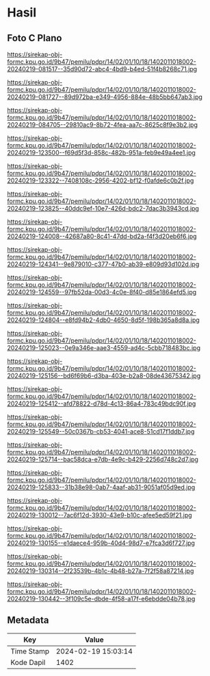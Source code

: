 # Hasil

## Foto C Plano

https://sirekap-obj-formc.kpu.go.id/9b47/pemilu/pdpr/14/02/01/10/18/1402011018002-20240219-081517--35d90d72-abc4-4bd9-b4ed-51f4b8268c71.jpg

https://sirekap-obj-formc.kpu.go.id/9b47/pemilu/pdpr/14/02/01/10/18/1402011018002-20240219-081727--89d972ba-e349-4956-884e-48b5bb647ab3.jpg

https://sirekap-obj-formc.kpu.go.id/9b47/pemilu/pdpr/14/02/01/10/18/1402011018002-20240219-084705--29810ac9-8b72-4fea-aa7c-8625c8f9e3b2.jpg

https://sirekap-obj-formc.kpu.go.id/9b47/pemilu/pdpr/14/02/01/10/18/1402011018002-20240219-123500--f69d5f3d-858c-482b-951a-feb9e49a4ee1.jpg

https://sirekap-obj-formc.kpu.go.id/9b47/pemilu/pdpr/14/02/01/10/18/1402011018002-20240219-123322--7408108c-2956-4202-bf12-f0afde6c0b2f.jpg

https://sirekap-obj-formc.kpu.go.id/9b47/pemilu/pdpr/14/02/01/10/18/1402011018002-20240219-123825--40ddc9ef-10e7-426d-bdc2-7dac3b3943cd.jpg

https://sirekap-obj-formc.kpu.go.id/9b47/pemilu/pdpr/14/02/01/10/18/1402011018002-20240219-124008--42687a80-8c41-47dd-bd2a-f4f3d20eb6f6.jpg

https://sirekap-obj-formc.kpu.go.id/9b47/pemilu/pdpr/14/02/01/10/18/1402011018002-20240219-124341--9e879010-c377-47b0-ab39-e809d93d102d.jpg

https://sirekap-obj-formc.kpu.go.id/9b47/pemilu/pdpr/14/02/01/10/18/1402011018002-20240219-124559--97fb52da-00d3-4c0e-8f40-d85e1864efd5.jpg

https://sirekap-obj-formc.kpu.go.id/9b47/pemilu/pdpr/14/02/01/10/18/1402011018002-20240219-124804--e8fd94b2-4db0-4650-8d5f-198b365a8d8a.jpg

https://sirekap-obj-formc.kpu.go.id/9b47/pemilu/pdpr/14/02/01/10/18/1402011018002-20240219-125023--0e9a346e-aae3-4559-ad4c-5cbb718483bc.jpg

https://sirekap-obj-formc.kpu.go.id/9b47/pemilu/pdpr/14/02/01/10/18/1402011018002-20240219-125156--bd6f69b6-d3ba-403e-b2a8-08de43675342.jpg

https://sirekap-obj-formc.kpu.go.id/9b47/pemilu/pdpr/14/02/01/10/18/1402011018002-20240219-125412--afd78822-d78d-4c13-86a4-783c49bdc90f.jpg

https://sirekap-obj-formc.kpu.go.id/9b47/pemilu/pdpr/14/02/01/10/18/1402011018002-20240219-125549--50c0367b-cb53-4041-ace8-51cd17f1ddb7.jpg

https://sirekap-obj-formc.kpu.go.id/9b47/pemilu/pdpr/14/02/01/10/18/1402011018002-20240219-125714--bac58dca-e7db-4e9c-b429-2256d748c2d7.jpg

https://sirekap-obj-formc.kpu.go.id/9b47/pemilu/pdpr/14/02/01/10/18/1402011018002-20240219-125833--31b38e98-0ab7-4aaf-ab31-9051af05d9ed.jpg

https://sirekap-obj-formc.kpu.go.id/9b47/pemilu/pdpr/14/02/01/10/18/1402011018002-20240219-130012--7ac6f12d-3930-43e9-b10c-afee5ed59f21.jpg

https://sirekap-obj-formc.kpu.go.id/9b47/pemilu/pdpr/14/02/01/10/18/1402011018002-20240219-130155--e1daece4-959b-40d4-98d7-e7fca3d6f727.jpg

https://sirekap-obj-formc.kpu.go.id/9b47/pemilu/pdpr/14/02/01/10/18/1402011018002-20240219-130314--2f23539b-4b1c-4b48-b27a-7f2f58a87214.jpg

https://sirekap-obj-formc.kpu.go.id/9b47/pemilu/pdpr/14/02/01/10/18/1402011018002-20240219-130442--3f109c5e-dbde-4f58-a17f-e6ebdde04b78.jpg


## Metadata

| Key        | Value               |
| ---------- | ------------------- |
| Time Stamp | 2024-02-19 15:03:14 |
| Kode Dapil | 1402                |



